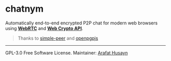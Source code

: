 # chatnym

Automatically end-to-end encrypted P2P chat for modern web browsers using [**WebRTC**](https://developer.mozilla.org/en-US/docs/Web/API/WebRTC_API "WebRTC on MDN") and [**Web Crypto API**](https://developer.mozilla.org/en-US/docs/Web/API/Web_Crypto_API "Web Crypto API on MDN").

> Thanks to [simple-peer](https://github.com/feross/simple-peer) and [openpgpjs](https://github.com/openpgpjs/openpgpjs)

<hr>

GPL-3.0 Free Software License. Maintainer: [Arafat Husayn](https://github.com/ArafatHusayn)